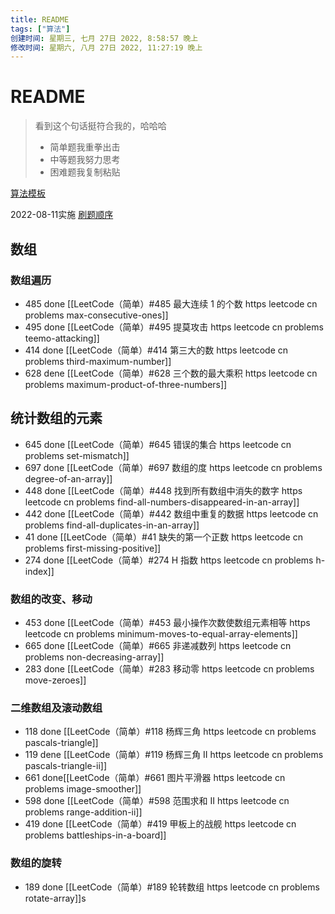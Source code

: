 ```yaml
---
title: README
tags: ["算法"]
创建时间: 星期三, 七月 27日 2022, 8:58:57 晚上
修改时间: 星期六, 八月 27日 2022, 11:27:19 晚上
---
```

# README

>  看到这个句话挺符合我的，哈哈哈
>
> - 简单题我重拳出击
> - 中等题我努力思考
> - 困难题我复制粘贴





[算法模板](https://programmercarl.com/%E7%AE%97%E6%B3%95%E6%A8%A1%E6%9D%BF.html#%E5%85%B6%E4%BB%96%E8%AF%AD%E8%A8%80%E7%89%88%E6%9C%AC)

2022-08-11实施
[刷题顺序](https://www.zhihu.com/question/386655212/answer/2619737605)
## 数组

### 数组遍历

- 485 done [[LeetCode（简单）#485 最大连续 1 的个数 https leetcode cn problems max-consecutive-ones]]
- 495 done [[LeetCode（简单）#495 提莫攻击 https leetcode cn problems teemo-attacking]]
- 414 done [[LeetCode（简单）#414 第三大的数 https leetcode cn problems third-maximum-number]]
- 628 dene [[LeetCode（简单）#628 三个数的最大乘积 https leetcode cn problems maximum-product-of-three-numbers]]

## 统计数组的元素

- 645 done [[LeetCode（简单）#645 错误的集合 https leetcode cn problems set-mismatch]]
- 697 done [[LeetCode（简单）#697 数组的度 https leetcode cn problems degree-of-an-array]]
- 448 done [[LeetCode（简单）#448 找到所有数组中消失的数字 https leetcode cn problems find-all-numbers-disappeared-in-an-array]]
- 442 done [[LeetCode（简单）#442 数组中重复的数据 https leetcode cn problems find-all-duplicates-in-an-array]]
- 41 done [[LeetCode（简单）#41 缺失的第一个正数 https leetcode cn problems first-missing-positive]]
- 274 done [[LeetCode（简单）#274 H 指数 https leetcode cn problems h-index]]

### 数组的改变、移动
- 453 done [[LeetCode（简单）#453 最小操作次数使数组元素相等 https leetcode cn problems minimum-moves-to-equal-array-elements]]
- 665 done [[LeetCode（简单）#665 非递减数列 https leetcode cn problems non-decreasing-array]]
- 283 done [[LeetCode（简单）#283 移动零 https leetcode cn problems move-zeroes]]

### 二维数组及滚动数组
- 118 done [[LeetCode（简单）#118 杨辉三角 https leetcode cn problems pascals-triangle]]
- 119 dene [[LeetCode（简单）#119 杨辉三角 II https leetcode cn problems pascals-triangle-ii]]
- 661 done[[LeetCode（简单）#661 图片平滑器 https leetcode cn problems image-smoother]]
- 598 done [[LeetCode（简单）#598 范围求和 II https leetcode cn problems range-addition-ii]]
- 419 done [[LeetCode（简单）#419 甲板上的战舰 https leetcode cn problems battleships-in-a-board]]

### 数组的旋转
- 189 done [[LeetCode（简单）#189 轮转数组 https leetcode cn problems rotate-array]]s